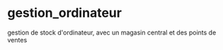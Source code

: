 # gestion_ordinateur
gestion de stock d'ordinateur, avec un magasin central et des points de ventes
